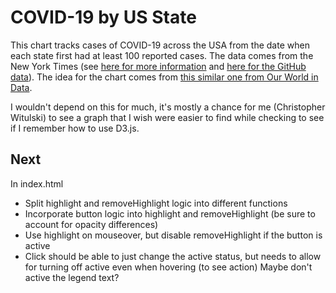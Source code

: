 # COVID-19 by US State

This chart tracks cases of COVID-19 across the USA from the date when each state first had at least 100 reported cases. The data comes from the New York Times (see [here for more information](https://www.nytimes.com/article/coronavirus-county-data-us.html?action=click&module=Spotlight&pgtype=Homepage) and [here for the GitHub data](https://github.com/nytimes/covid-19-data)). The idea for the chart comes from [this similar one from Our World in Data](https://ourworldindata.org/grapher/covid-confirmed-cases-since-100th-case).

I wouldn't depend on this for much, it's mostly a chance for me (Christopher Witulski) to see a graph that I wish were easier to find while checking to see if I remember how to use D3.js.

## Next

In index.html

* Split highlight and removeHighlight logic into different functions
* Incorporate button logic into highlight and removeHighlight (be sure to account for opacity differences)
* Use highlight on mouseover, but disable removeHighlight if the button is active
* Click should be able to just change the active status, but needs to allow for turning off active even when hovering (to see action) Maybe don't active the legend text?

